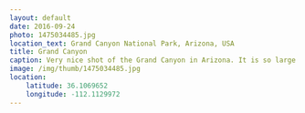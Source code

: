 ```yaml
---
layout: default
date: 2016-09-24
photo: 1475034485.jpg
location_text: Grand Canyon National Park, Arizona, USA
title: Grand Canyon
caption: Very nice shot of the Grand Canyon in Arizona. It is so large and big it is difficult to see the other side. This photo has been taken from the South rim. The North rim is controlled by native american tribes.
image: /img/thumb/1475034485.jpg
location:
    latitude: 36.1069652
    longitude: -112.1129972
---
```

